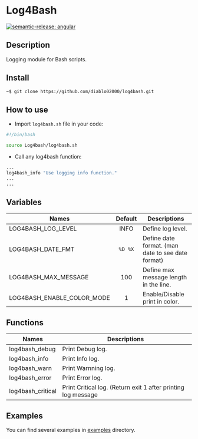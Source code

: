 # Log4Bash

[![semantic-release: angular](https://img.shields.io/badge/semantic--release-angular-e10079?logo=semantic-release)](https://github.com/semantic-release/semantic-release)

<!-- START doctoc generated TOC please keep comment here to allow auto update -->
<!-- DON'T EDIT THIS SECTION, INSTEAD RE-RUN doctoc TO UPDATE -->

## Description

Logging module for Bash scripts.

## Install

```bash
~$ git clone https://github.com/diablo02000/log4bash.git
```

## How to use

- Import `log4bash.sh` file in your code:

```bash
#!/bin/bash

source Log4bash/log4bash.sh
```

- Call any log4bash function:

```bash
...
log4bash_info "Use logging info function."
...
...
```

## Variables

| Names  | Default  | Descriptions  |
|---|:-:|---|
| LOG4BASH_LOG_LEVEL | INFO | Define log level. |
| LOG4BASH_DATE_FMT | `%D %X` | Define date format. (man date to see date format) |
| LOG4BASH_MAX_MESSAGE | 100 | Define max message length in the line. |
| LOG4BASH_ENABLE_COLOR_MODE | 1 | Enable/Disable print in color. |

## Functions

| Names | Descriptions  |
|---|---|
| log4bash_debug | Print Debug log. |
| log4bash_info | Print Info log. |
| log4bash_warn | Print Warnning log. |
| log4bash_error | Print Error log. |
| log4bash_critical | Print Critical log. (Return exit 1 after printing log message |

## Examples

You can find several examples in [examples](examples) directory.
